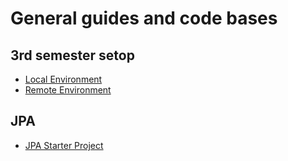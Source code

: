 # General guides and code bases

##  3rd semester setop
- [Local Environment](https://github.com/tysker/3sem-traefik-setup-local)
- [Remote Environment](https://github.com/tysker/3sem-traefik-setup-remote)

## JPA

- [JPA Starter Project](./JPASetup.md)
